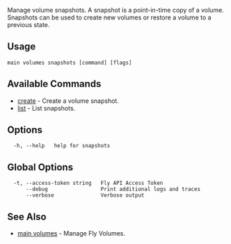 Manage volume snapshots. A snapshot is a point-in-time copy of a volume. Snapshots can be used to create new volumes or restore a volume to a previous state.

## Usage
~~~
main volumes snapshots [command] [flags]
~~~

## Available Commands
* [create](/docs/flyctl/main-volumes-snapshots-create/)	 - Create a volume snapshot.
* [list](/docs/flyctl/main-volumes-snapshots-list/)	 - List snapshots.

## Options

~~~
  -h, --help   help for snapshots
~~~

## Global Options

~~~
  -t, --access-token string   Fly API Access Token
      --debug                 Print additional logs and traces
      --verbose               Verbose output
~~~

## See Also

* [main volumes](/docs/flyctl/main-volumes/)	 - Manage Fly Volumes.

